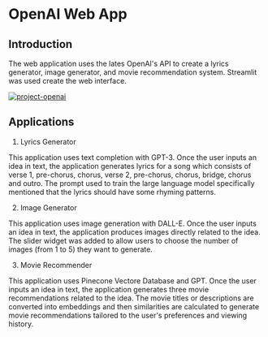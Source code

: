 # OpenAI Web App

## Introduction

The web application uses the lates OpenAI's API to create a lyrics generator, image generator, and movie recommendation system. Streamlit was used create the web interface.

[![project-openai](https://img.youtube.com/vi/MliHRrp4v-E/0.jpg)](https://youtu.be/MliHRrp4v-E)

## Applications

1. Lyrics Generator

This application uses text completion with GPT-3. Once the user inputs an idea in text, the application generates lyrics for a song which consists of verse 1, pre-chorus, chorus, verse 2, pre-chorus, chorus, bridge, chorus and outro. The prompt used to train the large language model specifically mentioned that the lyrics should have some rhyming patterns. 

2. Image Generator

This application uses image generation with DALL-E. Once the user inputs an idea in text, the application produces images directly related to the idea. The slider widget was added to allow users to choose the number of images (from 1 to 5) they want to generate. 

3. Movie Recommender

This application uses Pinecone Vectore Database and GPT. Once the user inputs an idea in text, the application generates three movie recommendations related to the idea. The movie titles or descriptions are converted into embeddings and then similarities are calculated to generate movie recommendations tailored to the user's preferences and viewing history.

